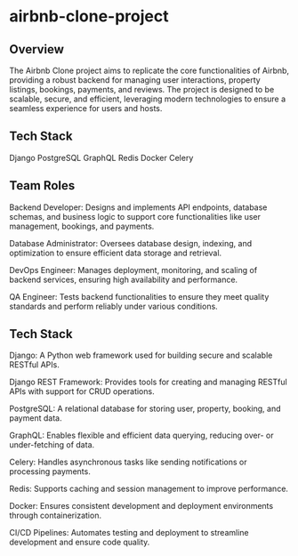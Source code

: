 # airbnb-clone-project

## Overview
The Airbnb Clone project aims to replicate the core functionalities of Airbnb, providing a robust backend for managing user interactions, property listings, bookings, payments, and reviews. The project is designed to be scalable, secure, and efficient, leveraging modern technologies to ensure a seamless experience for users and hosts.

## Tech Stack
Django
PostgreSQL
GraphQL
Redis
Docker
Celery

## Team Roles
Backend Developer: Designs and implements API endpoints, database schemas, and business logic to support core functionalities like user management, bookings, and payments.

Database Administrator: Oversees database design, indexing, and optimization to ensure efficient data storage and retrieval.

DevOps Engineer: Manages deployment, monitoring, and scaling of backend services, ensuring high availability and performance.

QA Engineer: Tests backend functionalities to ensure they meet quality standards and perform reliably under various conditions.

## Tech Stack
Django: A Python web framework used for building secure and scalable RESTful APIs.

Django REST Framework: Provides tools for creating and managing RESTful APIs with support for CRUD operations.

PostgreSQL: A relational database for storing user, property, booking, and payment data.

GraphQL: Enables flexible and efficient data querying, reducing over- or under-fetching of data.

Celery: Handles asynchronous tasks like sending notifications or processing payments.

Redis: Supports caching and session management to improve performance.

Docker: Ensures consistent development and deployment environments through containerization.

CI/CD Pipelines: Automates testing and deployment to streamline development and ensure code quality.